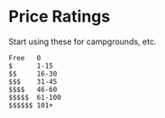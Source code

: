 # Price Ratings

Start using these for campgrounds, etc.

```
Free   0
$      1-15
$$     16-30
$$$    31-45
$$$$   46-60
$$$$$  61-100
$$$$$$ 101+
```
